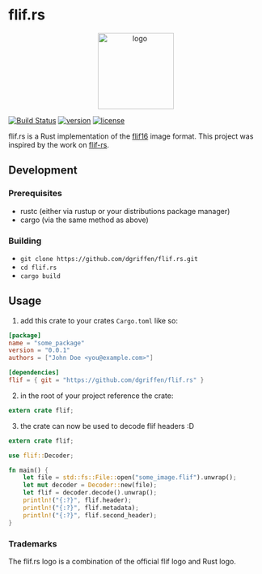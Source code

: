 # flif.rs
<p align="center">
  <img src="https://cdn.rawgit.com/dgriffen/flif.rs/e9cb5c4a/flif.rs.svg" alt="logo" height=150 />
</p>

 [![Build Status](https://travis-ci.org/dgriffen/flif.rs.svg?branch=master)](https://travis-ci.org/dgriffen/flif.rs) [![version][version-badge]][CHANGELOG] [![license][license-badge]][LICENSE]

flif.rs is a Rust implementation of the [flif16](http://flif.info/spec.html) image format. This project was inspired by the work on [flif-rs](https://github.com/panicbit/flif-rs).

## Development
### Prerequisites
- rustc (either via rustup or your distributions package manager)
- cargo (via the same method as above)

### Building
- `git clone https://github.com/dgriffen/flif.rs.git`
- `cd flif.rs`
- `cargo build`

## Usage
1. add this crate to your crates `Cargo.toml` like so:
```toml
[package]
name = "some_package"
version = "0.0.1"
authors = ["John Doe <you@example.com>"]

[dependencies]
flif = { git = "https://github.com/dgriffen/flif.rs" }
```
2. in the root of your project reference the crate:
```rust
extern crate flif;
```
3. the crate can now be used to decode flif headers :D
```rust
extern crate flif;

use flif::Decoder;

fn main() {
    let file = std::fs::File::open("some_image.flif").unwrap();
    let mut decoder = Decoder::new(file);
    let flif = decoder.decode().unwrap();
    println!("{:?}", flif.header);
    println!("{:?}", flif.metadata);
    println!("{:?}", flif.second_header);
}
```

### Trademarks
The flif.rs logo is a combination of the official flif logo and Rust logo.

[CHANGELOG]: ./CHANGELOG.md
[LICENSE]: ./LICENSE
[version-badge]: https://img.shields.io/badge/version-0.0.1-blue.svg
[license-badge]: https://img.shields.io/badge/license-MIT-blue.svg
[logo]: ./flif.rs.png

